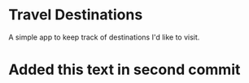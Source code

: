 # Travel Destinations

A simple app to keep track of destinations I'd like to visit.

# Added this text in second commit

